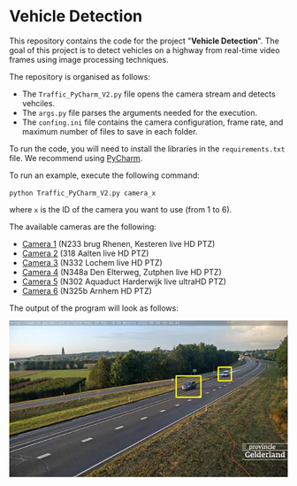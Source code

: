 # Vehicle Detection

This repository contains the code for the project "**Vehicle Detection**". The goal of this project is to detect vehicles on a highway from real-time video frames using image processing techniques.

The repository is organised as follows:
- The `Traffic_PyCharm_V2.py` file opens the camera stream and detects vehciles.
- The `args.py` file parses the arguments needed for the execution.
- The `confing.ini` file contains the camera configuration, frame rate, and maximum number of files to save in each folder.

To run the code, you will need to install the libraries in the `requirements.txt` file. We recommend using [PyCharm](https://www.jetbrains.com/pycharm/promo/?source=google&medium=cpc&campaign=14123077402&term=pycharm&gclid=Cj0KCQjw6_CYBhDjARIsABnuSzqkMV4IXzjuVu-enSX0e70lwTUQBmgEFAoSE3uktD045-LG9A0s0acaAqEDEALw_wcB).

To run an example, execute the following command:

`python Traffic_PyCharm_V2.py camera_x`

where `x` is the ID of the camera you want to use (from 1 to 6).

The available cameras are the following:

- [Camera 1](https://www.youtube.com/watch?v=69Q7I4YQVj0) (N233 brug Rhenen, Kesteren live HD PTZ)
- [Camera 2](https://www.youtube.com/watch?v=Su5bUPT5_04) (318 Aalten live HD PTZ)
- [Camera 3](https://www.youtube.com/watch?v=j3yBBXNct9M) (N332 Lochem live HD PTZ)
- [Camera 4](https://www.youtube.com/watch?v=keIFkcf6B5k) (N348a Den Elterweg, Zutphen live HD PTZ)
- [Camera 5](https://www.youtube.com/watch?v=Sex3fwYwQ0w) (N302 Aquaduct Harderwijk live ultraHD PTZ)
- [Camera 6](https://www.youtube.com/watch?v=Sk0aQxTygxo) (N325b Arnhem HD PTZ)

The output of the program will look as follows:

![frame](frame.png)


